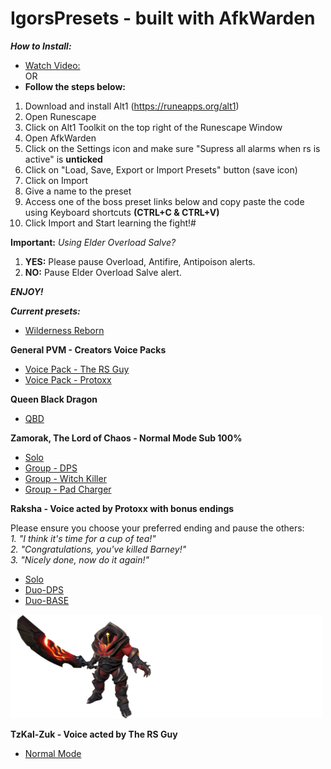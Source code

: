 # IgorsPresets - built with AfkWarden

_**How to Install:**_  

- [Watch Video:](https://youtu.be/iF2VUQG2LLM)  
OR  
- **Follow the steps below:**  
1. Download and install Alt1 (https://runeapps.org/alt1)
2. Open Runescape
3. Click on Alt1 Toolkit on the top right of the Runescape Window
4. Open AfkWarden
5. Click on the Settings icon and make sure "Supress all alarms when rs is active" is **unticked**
6. Click on "Load, Save, Export or Import Presets" button (save icon)
7. Click on Import
8. Give a name to the preset
9. Access one of the boss preset links below and copy paste the code using Keyboard shortcuts **(CTRL+C & CTRL+V)**
10. Click Import and Start learning the fight!#

**Important:**
_Using Elder Overload Salve?_
 1. **YES:** Please pause Overload, Antifire, Antipoison alerts.
 2. **NO:** Pause Elder Overload Salve alert.  

_**ENJOY!**_

_**Current presets:**_  

- [Wilderness Reborn](https://raw.githubusercontent.com/igorscc/afkwarden-presets/master/wilderness.json)  

**General PVM - Creators Voice Packs**  
- [Voice Pack - The RS Guy](https://raw.githubusercontent.com/igorscc/afkwarden-presets/master/general-rsguy.json)  
- [Voice Pack - Protoxx](https://raw.githubusercontent.com/igorscc/afkwarden-presets/master/general-protoxx.json)  
  
**Queen Black Dragon**  
- [QBD](https://raw.githubusercontent.com/igorscc/afkwarden-presets/master/qbd.json)  
  
**Zamorak, The Lord of Chaos - Normal Mode Sub 100%**  
- [Solo](https://raw.githubusercontent.com/igorscc/afkwarden-presets/master/zammysub100-solo.json)  
- [Group - DPS](https://raw.githubusercontent.com/igorscc/afkwarden-presets/master/zammysub100-group-dps.json)  
- [Group - Witch Killer](https://raw.githubusercontent.com/igorscc/afkwarden-presets/master/zammysub100-group-witch.json)  
- [Group - Pad Charger](https://raw.githubusercontent.com/igorscc/afkwarden-presets/master/zammysub100-group-pads.json)  
  
**Raksha - Voice acted by Protoxx with bonus endings**  

Please ensure you choose your preferred ending and pause the others:  
_1. "I think it's time for a cup of tea!"_  
_2. "Congratulations, you've killed Barney!"_  
_3. "Nicely done, now do it again!"_  
- [Solo](https://raw.githubusercontent.com/igorscc/afkwarden-presets/master/raksha-solo-protoxx.json)  
- [Duo-DPS](https://raw.githubusercontent.com/igorscc/afkwarden-presets/master/raksha-duo-dps-protoxx.json)  
- [Duo-BASE](https://raw.githubusercontent.com/igorscc/afkwarden-presets/master/raksha-duo-tank-protoxx.json)  
  
<img src="assets/imgs/Zuk%20banner.png" width=500>  

**TzKal-Zuk - Voice acted by The RS Guy**  
- [Normal Mode](https://raw.githubusercontent.com/igorscc/afkwarden-presets/master/zuk-nm-rsguy.json)  
